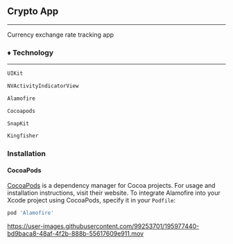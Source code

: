 ##  __Crypto App__

***

Currency exchange rate tracking app

### ♦ Technology
---
```sh
UIKit
```
```sh
NVActivityIndicatorView
```
```sh
Alamofire
```
```sh
Cocoapods
```
```sh
SnapKit
```
```sh
Kingfisher
```
### __Installation__

#### CocoaPods

[CocoaPods](https://cocoapods.org) is a dependency manager for Cocoa projects. For usage and installation instructions, visit their website. To integrate Alamofire into your Xcode project using CocoaPods, specify it in your ```Podfile```:

```sh 
pod 'Alamofire'
```
https://user-images.githubusercontent.com/99253701/195977440-bd9baca8-48af-4f2b-888b-55617609e911.mov
